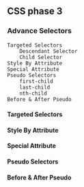 ## CSS phase 3

### Advance Selectors

```
Targeted Selectors
    Descendant Selector
    Child Selector
Style By Attribute
Special Attribute
Pseudo Selectors
    first-child
    last-child
    nth-child
Before & After Pseudo
```

#### Targeted Selectors

#### Style By Attribute

#### Special Attribute

#### Pseudo Selectors

#### Before & After Pseudo
